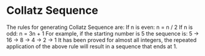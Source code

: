 # Collatz Sequence

The rules for generating Collatz Sequence are: If n is even: n = n / 2 If n is odd: n = 3n + 1 For example, if the starting number is 5 the sequence is: 5 -> 16 -> 8 -> 4 -> 2 -> 1 It has been proved for almost all integers, the repeated application of the above rule will result in a sequence that ends at 1.
